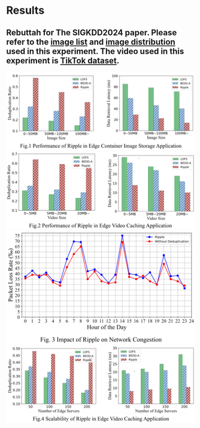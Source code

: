 # Results
## Rebuttah for The SIGKDD2024 paper. Please refer to the [image list](/image-list.csv) and [image distribution](image-distribution.txt) used in this experiment. The video used in this experiment is [TikTok dataset](/TIKTOK_dataset.csv).

![image](/fig1.png)
![image](/fig2.png)
![image](/fig3.png)
![image](/fig4.png)

